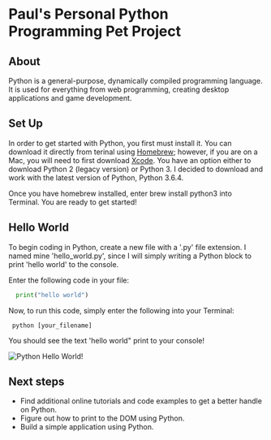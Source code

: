 # Paul's Personal Python Programming Pet Project

## About
Python is a general-purpose, dynamically compiled programming language. It is used for everything from web programming, creating desktop applications and game development.

## Set Up
In order to get started with Python, you first must install it. You can download it directly from terinal using [Homebrew](https://brew.sh/); however, if you are on a Mac, you will need to first download [Xcode](https://developer.apple.com/xcode/). You have an option either to download Python 2 (legacy version) or Python 3. I decided to download and work with the latest version of Python, Python 3.6.4.

Once you have homebrew installed, enter brew install python3 into Terminal. You are ready to get started!

## Hello World
To begin coding in Python, create a new file with a '.py' file extension. I named mine 'hello_world.py', since I will simply writing a Python block to print 'hello world' to the console.

Enter the following code in your file:

```python
  print("hello world")
```

Now, to run this code, simply enter the following into your Terminal:

```
 python [your_filename]
```

You should see the text 'hello world" print to your console!

![Python Hello World!](https://i.imgur.com/mLz7R8j.png)

## Next steps
- Find additional online tutorials and code examples to get a better handle on Python. 
- Figure out how to print to the DOM using Python.
- Build a simple application using Python.